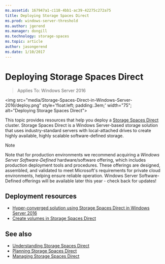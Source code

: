 ```yaml
---
ms.assetid: 167947a1-c118-4bb1-ac39-42275c272a75
title: Deploying Storage Spaces Direct
ms.prod: windows-server-threshold
ms.author: jgerend
ms.manager: dongill
ms.technology: storage-spaces
ms.topic: article
author: jasongerend
ms.date: 1/10/2017
---
```

# Deploying Storage Spaces Direct

>Applies To: Windows Server 2016

<img src="media/Storage-Spaces-Direct-in-Windows-Server-2016/deploy.png" style='float:left; padding:.3em;' width="75"; alt="Deploying Storage Spaces Direct">

This topic provides resources that help you deploy a [Storage Spaces Direct](storage-spaces-direct-overview.md) cluster. Storage Spaces Direct is a Windows Server-based storage solution that uses industry-standard servers with local-attached drives to create highly available, highly scalable software-defined storage.

   >[!NOTE]
   > Note that for production environments we recommend acquiring a *Windows Server Software-Defined* hardware/software offering, which includes production deployment tools and procedures. These offerings are designed, assembled, and validated to meet Microsoft's requirements for private cloud environments, helping ensure reliable operation. Windows Server Software-Defined offerings will be available later this year - check back for updates!

## Deployment resources

- [Hyper-converged solution using Storage Spaces Direct in Windows Server 2016](hyper-converged-solution-using-storage-spaces-direct.md)
- [Create volumes in Storage Spaces Direct](create-volumes.md)

## See also

- [Understanding Storage Spaces Direct](storage-spaces-direct-overview.md)
- [Planning Storage Spaces Direct](plan-storage-spaces-direct.md)
- [Managing Storage Spaces Direct](manage-storage-spaces-direct.md)

